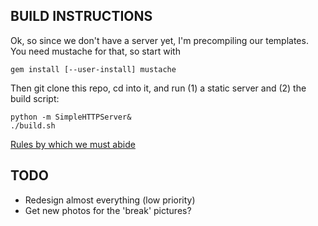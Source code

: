 BUILD INSTRUCTIONS
------------------
Ok, so since we don't have a server yet, I'm precompiling our templates. You need mustache for that, so start with
```
gem install [--user-install] mustache
```

Then  git clone  this repo, cd into it, and run (1) a static server and (2) the build script:
```
python -m SimpleHTTPServer&
./build.sh
```

[Rules by which we must abide](http://www.ted.com/participate/organize-a-local-tedx-event/tedx-organizer-guide/branding-promotions/your-event-website)

TODO
----
- Redesign almost everything (low priority)
- Get new photos for the 'break' pictures?
